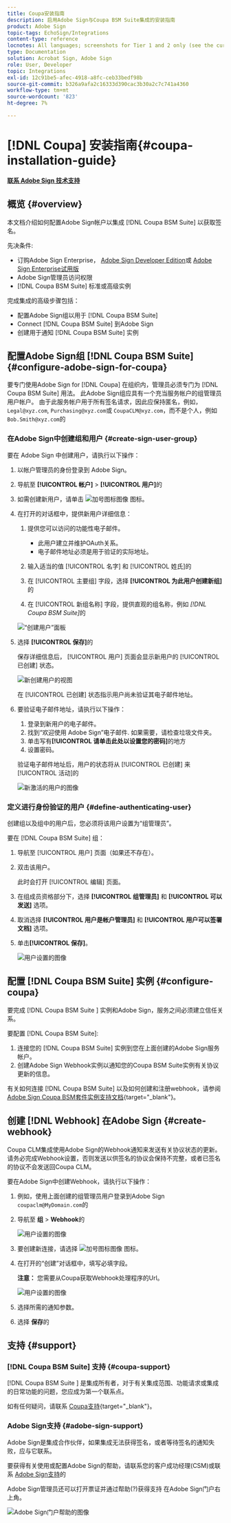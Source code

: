 ```yaml
---
title: Coupa安装指南
description: 启用Adobe Sign与Coupa BSM Suite集成的安装指南
product: Adobe Sign
topic-tags: EchoSign/Integrations
content-type: reference
locnotes: All languages; screenshots for Tier 1 and 2 only (see the currently published localized page for guidance)
type: Documentation
solution: Acrobat Sign, Adobe Sign
role: User, Developer
topic: Integrations
exl-id: 12c91be5-afec-4918-a8fc-ceb33bedf98b
source-git-commit: b326a9afa2c16333d390cac3b30a2c7c741a4360
workflow-type: tm+mt
source-wordcount: '823'
ht-degree: 7%

---
```


# [!DNL Coupa] 安装指南{#coupa-installation-guide}

[**联系 Adobe Sign 技术支持**](https://adobe.com/go/adobesign-support-center_cn)

## 概览 {#overview}

本文档介绍如何配置Adobe Sign帐户以集成 [!DNL Coupa BSM Suite] 以获取签名。

先决条件:

* 订购Adobe Sign Enterprise， [Adobe Sign Developer Edition](https://www.adobe.com/sign/developer-form.html)或 [Adobe Sign Enterprise试用版](https://www.adobe.com/sign/business.html)
* Adobe Sign管理员访问权限
* [!DNL Coupa BSM Suite] 标准或高级实例

完成集成的高级步骤包括：

* 配置Adobe Sign组以用于 [!DNL Coupa BSM Suite]
* Connect [!DNL Coupa BSM Suite] 到Adobe Sign
* 创建用于通知 [!DNL Coupa BSM Suite] 实例

## 配置Adobe Sign组 [!DNL Coupa BSM Suite] {#configure-adobe-sign-for-coupa}

要专门使用Adobe Sign for [!DNL Coupa] 在组织内，管理员必须专门为 [!DNL Coupa BSM Suite] 用法。 此Adobe Sign组应具有一个充当服务帐户的组管理员用户帐户。 由于此服务帐户用于所有签名请求，因此应保持匿名，例如， `Legal@xyz.com`, `Purchasing@xyz.com`或 `CoupaCLM@xyz.com`，而不是个人，例如 `Bob.Smith@xyz.com`的

### 在Adobe Sign中创建组和用户 {#create-sign-user-group}

要在 Adobe Sign 中创建用户，请执行以下操作：

1. 以帐户管理员的身份登录到 Adobe Sign。
1. 导航至 **[!UICONTROL 帐户]** > **[!UICONTROL 用户]**&#x200B;的
1. 如需创建新用户，请单击 ![加号图标图像](images/icon_plus.png) 图标。
1. 在打开的对话框中，提供新用户详细信息：

   1. 提供您可以访问的功能性电子邮件。

      * 此用户建立并维护OAuth关系。
      * 电子邮件地址必须是用于验证的实际地址。
   1. 输入适当的值 [!UICONTROL 名字] 和 [!UICONTROL 姓氏]的
   1. 在 [!UICONTROL 主要组] 字段，选择 **[!UICONTROL 为此用户创建新组]**&#x200B;的
   1. 在 [!UICONTROL 新组名称] 字段，提供直观的组名称，例如 *[!DNL Coupa BSM Suite]*&#x200B;的

   ![“创建用户”面板](images/create-user.png)

1. 选择 **[!UICONTROL 保存]**&#x200B;的

   保存详细信息后， [!UICONTROL 用户] 页面会显示新用户的 [!UICONTROL 已创建] 状态。

   ![新创建用户的视图](images/post-user-creation.png)

   在 [!UICONTROL 已创建] 状态指示用户尚未验证其电子邮件地址。

1. 要验证电子邮件地址，请执行以下操作：
   1. 登录到新用户的电子邮件。
   2. 找到“欢迎使用 Adobe Sign”电子邮件. 如果需要，请检查垃圾文件夹。
   3. 单击写有&#x200B;**[!UICONTROL 请单击此处以设置您的密码]**&#x200B;的地方
   4. 设置密码。

   验证电子邮件地址后，用户的状态将从 [!UICONTROL 已创建] 来 [!UICONTROL 活动]的

   ![新激活的用户的图像](images/active-user.png)

### 定义进行身份验证的用户 {#define-authenticating-user}

创建组以及组中的用户后，您必须将该用户设置为“组管理员”。

要在 [!DNL Coupa BSM Suite] 组：

1. 导航至 [!UICONTROL 用户] 页面（如果还不存在）。
2. 双击该用户。

   此时会打开 [!UICONTROL 编辑] 页面。

3. 在组成员资格部分下，选择 **[!UICONTROL 组管理员]** 和 **[!UICONTROL 可以发送]** 选项。
4. 取消选择 **[!UICONTROL 用户是帐户管理员]** 和 **[!UICONTROL 用户可以签署文档]** 选项。
5. 单击&#x200B;**[!UICONTROL 保存]**。

   ![用户设置的图像](images/user-settings.png)

## 配置 [!DNL Coupa BSM Suite] 实例 {#configure-coupa}

要完成 [!DNL Coupa BSM Suite ] 实例和Adobe Sign，服务之间必须建立信任关系。

要配置 [!DNL Coupa BSM Suite]:

1. 连接您的 [!DNL Coupa BSM Suite] 实例到您在上面创建的Adobe Sign服务帐户。
1. 创建Adobe Sign Webhook实例以通知您的Coupa BSM Suite实例有关协议更新的信息。

有关如何连接 [!DNL Coupa BSM Suite] 以及如何创建和注册webhook，请参阅 [Adobe Sign Coupa BSM套件实例支持文档](https://success.coupa.com/Support/Docs/Power_Apps/CLM_Standard/Signing_and_Approvals/Enable_E-Signatures_Through_Adobe_Sign_and_DocuSign){target=&quot;_blank&quot;}。

## 创建 [!DNL Webhook] 在Adobe Sign {#create-webhook}

Coupa CLM集成使用Adobe Sign的Webhook通知来发送有关协议状态的更新。 请务必完成Webhook设置，否则发送以供签名的协议会保持不完整，或者已签名的协议不会发送回Coupa CLM。

要在Adobe Sign中创建Webhook，请执行以下操作：

1. 例如，使用上面创建的组管理员用户登录到Adobe Sign `coupaclm@MyDomain.com`的

1. 导航至 **组** > **Webhook**&#x200B;的

   ![用户设置的图像](images/webhook-login.png)

1. 要创建新连接，请选择 ![加号图标图像](images/icon_plus.png) 图标。

1. 在打开的“创建”对话框中，填写必填字段。

   **注意：** 您需要从Coupa获取Webhook处理程序的Url。

   ![用户设置的图像](images/webhook-create.png)

1. 选择所需的通知参数。

1. 选择 **保存**&#x200B;的

## 支持 {#support}

### [!DNL Coupa BSM Suite] 支持 {#coupa-support}

[!DNL Coupa BSM Suite ] 是集成所有者，对于有关集成范围、功能请求或集成的日常功能的问题，您应成为第一个联系点。

如有任何疑问，请联系 [Coupa支持](https://success.coupa.com/Support/Welcome_to_Coupa_Support){target=&quot;_blank&quot;}。

### Adobe Sign支持 {#adobe-sign-support}

Adobe Sign是集成合作伙伴，如果集成无法获得签名，或者等待签名的通知失败，应与它联系。

要获得有关使用或配置Adobe Sign的帮助，请联系您的客户成功经理(CSM)或联系 [Adobe Sign支持](https://adobe.com/go/adobesign-support-center)的

Adobe Sign管理员还可以打开票证并通过帮助(?)获得支持 在Adobe Sign门户右上角。

![Adobe Sign门户帮助的图像](images/sign-portal-help.png)
